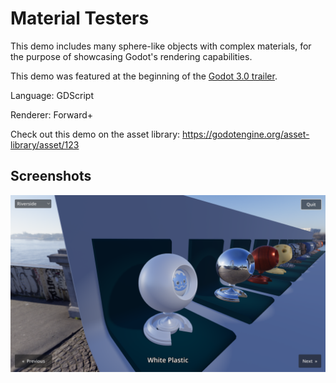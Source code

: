 # Material Testers

This demo includes many sphere-like objects with complex materials,
for the purpose of showcasing Godot's rendering capabilities.

This demo was featured at the beginning of the
[Godot 3.0 trailer](https://www.youtube.com/watch?v=XptlVErsL-o).

Language: GDScript

Renderer: Forward+

Check out this demo on the asset library: https://godotengine.org/asset-library/asset/123

## Screenshots

![Screenshot](screenshots/material_testers.webp)
